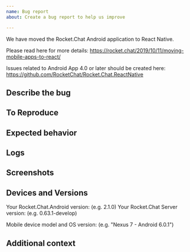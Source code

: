 ```yaml
---
name: Bug report
about: Create a bug report to help us improve

---
```


We have moved the Rocket.Chat Android application to React Native.

Please read here for more details:
https://rocket.chat/2019/10/11/moving-mobile-apps-to-react/

Issues related to Android App 4.0 or later should be created here: https://github.com/RocketChat/Rocket.Chat.ReactNative

## Describe the bug
<!-- A clear and concise description of what the bug is. -->

## To Reproduce
<!--Steps to reproduce the behavior:
1. Go to '...'
2. Click on '....'
3. Scroll down to '....'
4. See error -->

## Expected behavior
<!-- A clear and concise description of what you expected to happen. -->

## Logs
<!-- Please add logs in case of any crash or applicable error. -->

## Screenshots
<!-- If applicable, add screenshots to help explain your problem. -->

## Devices and Versions

<!-- Version can be found by opening the side menu and then clicking on "Settings" and then "About" -->
Your Rocket.Chat.Android version: (e.g. 2.1.0)
Your Rocket.Chat Server version: (e.g. 0.63.1-develop)

<!-- Found a bug? List all devices that reproduced it and all that doesn't -->
Mobile device model and OS version: (e.g. "Nexus 7 - Android 6.0.1")

## Additional context
<!-- Add any other context about the problem here. -->

